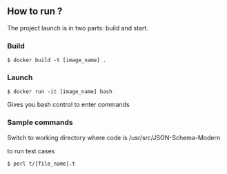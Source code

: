 ## How to run ?

The project launch is in two parts: build and start.

### Build

```
$ docker build -t [image_name] . 
```

### Launch

```
$ docker run -it [image_name] bash
```

Gives you bash control to enter commands

### Sample commands

Switch to working directory where code is /usr/src/JSON-Schema-Modern

to run test cases

```
$ perl t/[file_name].t
```

